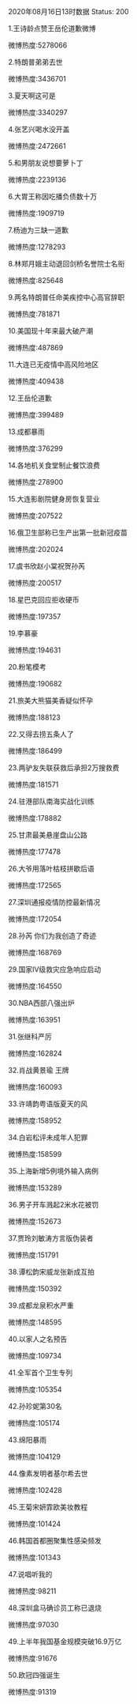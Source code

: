 2020年08月16日13时数据
Status: 200

1.王诗龄点赞王岳伦道歉微博

微博热度:5278066

2.特朗普弟弟去世

微博热度:3436701

3.夏天啊这可是

微博热度:3340297

4.张艺兴喝水没开盖

微博热度:2472661

5.和男朋友说想要萝卜丁

微博热度:2239136

6.大胃王称因吃播负债数十万

微博热度:1909719

7.杨迪为三缺一道歉

微博热度:1278293

8.林郑月娥主动退回剑桥名誉院士名衔

微博热度:825648

9.两名特朗普任命美疾控中心高官辞职

微博热度:781871

10.美国现十年来最大破产潮

微博热度:487869

11.大连已无疫情中高风险地区

微博热度:409438

12.王岳伦道歉

微博热度:399489

13.成都暴雨

微博热度:376299

14.各地机关食堂制止餐饮浪费

微博热度:278900

15.大连影剧院健身房恢复营业

微博热度:207522

16.俄卫生部称已生产出第一批新冠疫苗

微博热度:202024

17.虞书欣赵小棠祝贺孙芮

微博热度:200517

18.星巴克回应拒收硬币

微博热度:197357

19.李慕豪

微博热度:194631

20.粉笔模考

微博热度:190682

21.旅美大熊猫美香疑似怀孕

微博热度:188123

22.又得去捞五条人了

微博热度:186499

23.两驴友失联获救后承担2万搜救费

微博热度:181571

24.驻港部队南海实战化训练

微博热度:178882

25.甘肃最美悬崖盘山公路

微博热度:177478

26.大爷用落叶枯枝拼歇后语

微博热度:172565

27.深圳通报疫情防控最新情况

微博热度:172054

28.孙芮 你们为我创造了奇迹

微博热度:168769

29.国家Ⅳ级救灾应急响应启动

微博热度:164550

30.NBA西部八强出炉

微博热度:163951

31.张继科严厉

微博热度:162824

32.肖战黄景瑜 王牌

微博热度:160093

33.许靖韵粤语版夏天的风

微博热度:158952

34.白岩松评未成年人犯罪

微博热度:158599

35.上海新增5例境外输入病例

微博热度:153289

36.男子开车溅起2米水花被罚

微博热度:152673

37.贾玲刘敏涛方言版伪装者

微博热度:151791

38.谭松韵宋威龙张新成互拍

微博热度:150392

39.成都龙泉积水严重

微博热度:148595

40.以家人之名预告

微博热度:109734

41.全军首个卫生专列

微博热度:105354

42.孙珍妮第30名

微博热度:105174

43.绵阳暴雨

微博热度:104129

44.像素发明者基尔希去世

微博热度:102428

45.王菊宋妍霏欧美妆教程

微博热度:101424

46.韩国首都圈聚集性感染频发

微博热度:101343

47.说唱听我的

微博热度:98211

48.深圳盒马确诊员工称已退烧

微博热度:97030

49.上半年我国基金规模突破16.9万亿

微博热度:91676

50.欧冠四强诞生

微博热度:91319

